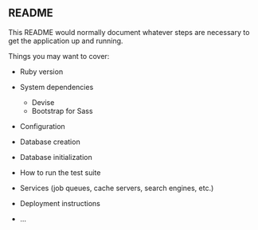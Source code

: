 ## README

This README would normally document whatever steps are necessary to get the
application up and running.

Things you may want to cover:

* Ruby version

* System dependencies
    * Devise
    * Bootstrap for Sass

* Configuration

* Database creation

* Database initialization

* How to run the test suite

* Services (job queues, cache servers, search engines, etc.)

* Deployment instructions

* ...


